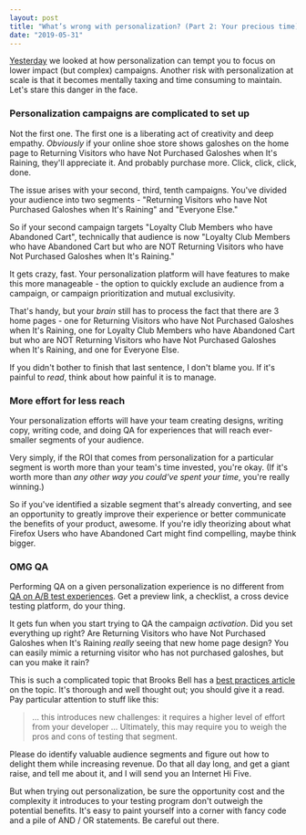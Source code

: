 ```yaml
---
layout: post
title: "What’s wrong with personalization? (Part 2: Your precious time)"
date: "2019-05-31"
---
```


[Yesterday](https://briandavidhall.com/whats-wrong-with-personalization-part-1-money-on-the-table/) we looked at how personalization can tempt you to focus on lower impact (but complex) campaigns. Another risk with personalization at scale is that it becomes mentally taxing and time consuming to maintain. Let's stare this danger in the face.

### Personalization campaigns are complicated to set up

Not the first one. The first one is a liberating act of creativity and deep empathy. _Obviously_ if your online shoe store shows galoshes on the home page to Returning Visitors who have Not Purchased Galoshes when It's Raining, they'll appreciate it. And probably purchase more. Click, click, click, done.

The issue arises with your second, third, tenth campaigns. You've divided your audience into two segments - "Returning Visitors who have Not Purchased Galoshes when It's Raining" and "Everyone Else."

So if your second campaign targets "Loyalty Club Members who have Abandoned Cart", technically that audience is now "Loyalty Club Members who have Abandoned Cart but who are NOT Returning Visitors who have Not Purchased Galoshes when It's Raining."

It gets crazy, fast. Your personalization platform will have features to make this more manageable - the option to quickly exclude an audience from a campaign, or campaign prioritization and mutual exclusivity.

That's handy, but your _brain_ still has to process the fact that there are 3 home pages - one for Returning Visitors who have Not Purchased Galoshes when It's Raining, one for Loyalty Club Members who have Abandoned Cart but who are NOT Returning Visitors who have Not Purchased Galoshes when It's Raining, and one for Everyone Else.

If you didn't bother to finish that last sentence, I don't blame you. If it's painful to _read_, think about how painful it is to manage.

### More effort for less reach

Your personalization efforts will have your team creating designs, writing copy, writing code, and doing QA for experiences that will reach ever-smaller segments of your audience.

Very simply, if the ROI that comes from personalization for a particular segment is worth more than your team's time invested, you're okay. (If it's worth more than _any other way you could've spent your time_, you're really winning.)

So if you've identified a sizable segment that's already converting, and see an opportunity to greatly improve their experience or better communicate the benefits of your product, awesome. If you're idly theorizing about what Firefox Users who have Abandoned Cart might find compelling, maybe think bigger.

### OMG QA

Performing QA on a given personalization experience is no different from [QA on A/B test experiences](https://briandavidhall.com/what-browsers-and-devices-should-you-test-during-experiment-qa/). Get a preview link, a checklist, a cross device testing platform, do your thing.

It gets fun when you start trying to QA the campaign _activation_. Did you set everything up right? Are Returning Visitors who have Not Purchased Galoshes when It's Raining _really_ seeing that new home page design? You can easily mimic a returning visitor who has not purchased galoshes, but can you make it rain?

This is such a complicated topic that Brooks Bell has a [best practices article](https://www.brooksbell.com/resource/blog/the-pros-guide-to-managing-multiple-personalization-campaigns/) on the topic. It's thorough and well thought out; you should give it a read. Pay particular attention to stuff like this:

> ... this introduces new challenges: it requires a higher level of effort from your developer ... Ultimately, this may require you to weigh the pros and cons of testing that segment.

Please do identify valuable audience segments and figure out how to delight them while increasing revenue. Do that all day long, and get a giant raise, and tell me about it, and I will send you an Internet Hi Five.

But when trying out personalization, be sure the opportunity cost and the complexity it introduces to your testing program don't outweigh the potential benefits. It's easy to paint yourself into a corner with fancy code and a pile of AND / OR statements. Be careful out there.
